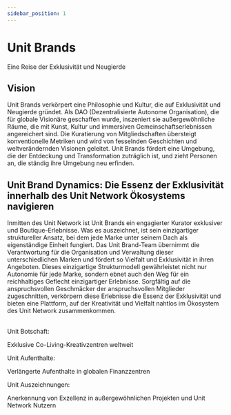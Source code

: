 ```yaml
---
sidebar_position: 1
---
```


# Unit Brands

Eine Reise der Exklusivität und Neugierde

## Vision

Unit Brands verkörpert eine Philosophie und Kultur, die auf Exklusivität und Neugierde gründet. Als DAO (Dezentralisierte Autonome Organisation), die für globale Visionäre geschaffen wurde, inszeniert sie außergewöhnliche Räume, die mit Kunst, Kultur und immersiven Gemeinschaftserlebnissen angereichert sind. Die Kuratierung von Mitgliedschaften übersteigt konventionelle Metriken und wird von fesselnden Geschichten und weltverändernden Visionen geleitet. Unit Brands fördert eine Umgebung, die der Entdeckung und Transformation zuträglich ist, und zieht Personen an, die ständig ihre Umgebung neu erfinden.

## Unit Brand Dynamics: Die Essenz der Exklusivität innerhalb des Unit Network Ökosystems navigieren

Inmitten des Unit Network ist Unit Brands ein engagierter Kurator exklusiver und Boutique-Erlebnisse. Was es auszeichnet, ist sein einzigartiger struktureller Ansatz, bei dem jede Marke unter seinem Dach als eigenständige Einheit fungiert. Das Unit Brand-Team übernimmt die Verantwortung für die Organisation und Verwaltung dieser unterschiedlichen Marken und fördert so Vielfalt und Exklusivität in ihren Angeboten. Dieses einzigartige Strukturmodell gewährleistet nicht nur Autonomie für jede Marke, sondern ebnet auch den Weg für ein reichhaltiges Geflecht einzigartiger Erlebnisse. Sorgfältig auf die anspruchsvollen Geschmäcker der anspruchsvollen Mitglieder zugeschnitten, verkörpern diese Erlebnisse die Essenz der Exklusivität und bieten eine Plattform, auf der Kreativität und Vielfalt nahtlos im Ökosystem des Unit Network zusammenkommen.

<br />

<div class="docs-grid-alt">
  <div class="docs-card-alt">
    <div class="docs-card-alt-header">
      <span>Unit Botschaft:</span>
    </div>
    <div class="docs-card-alt-description">
      <p>
        Exklusive Co-Living-Kreativzentren weltweit
      </p>
    </div>
  </div>
  <div class="docs-card-alt">
    <div class="docs-card-alt-header">
      <span>Unit Aufenthalte:</span>
    </div>
    <div class="docs-card-alt-description">
      <p>
        Verlängerte Aufenthalte in globalen Finanzzentren
      </p>
    </div>
  </div>
  <div class="docs-card-alt">
    <div class="docs-card-alt-header">
      <span>Unit Auszeichnungen:</span>
    </div>
    <div class="docs-card-alt-description">
      <p>
        Anerkennung von Exzellenz in außergewöhnlichen Projekten und Unit Network Nutzern
      </p>
    </div>
  </div>
</div>
